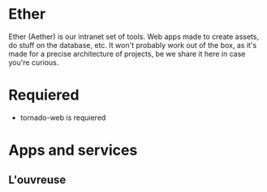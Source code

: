 # Ether

Ether (Aether) is our intranet set of tools. Web apps made to create assets, do stuff on the database, etc. It won't probably work out of the box, as it's made for a precise architecture of projects, be we share it here in case you're curious.

# Requiered

  * tornado-web is requiered

# Apps and services

## L'ouvreuse
